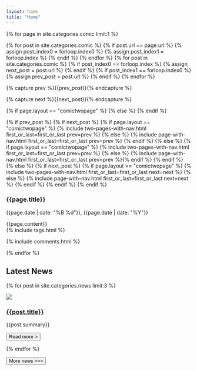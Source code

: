 ```yaml
---
layout: home
title: "Home"
---
```


{% for page in site.categories.comic  limit:1 %}

{% for post in site.categories.comic %}
{% if post.url == page.url %}
{% assign post_index0 = forloop.index0 %}
{% assign post_index1 = forloop.index %}
{% endif %}
{% endfor %}
{% for post in site.categories.comic %}
{% if post_index0 == forloop.index %}
{% assign next_post = post.url %}
{% endif %}
{% if post_index1 == forloop.index0 %}
{% assign prev_post = post.url %}
{% endif %}
{% endfor %}

{% capture prev %}{{prev_post}}{% endcapture %}

{% capture next %}{{next_post}}{% endcapture %}

{% if page.layout == "comictwopage" %}
{% else %}
{% endif %}

{% if prev_post %}
{% if next_post %}
{% if page.layout == "comictwopage" %}
{% include two-pages-with-nav.html first_or_last=first_or_last  prev=prev %}
{% else %}
{% include page-with-nav.html first_or_last=first_or_last  prev=prev %}
{% endif %}
{% else %}
{% if page.layout == "comictwopage" %}
{% include two-pages-with-nav.html first_or_last=first_or_last prev=prev %}
{% else %}
{% include page-with-nav.html first_or_last=first_or_last prev=prev %}{% endif %}
{% endif %}
{% else %}
{% if next_post %}
{% if page.layout == "comictwopage" %}
{% include two-pages-with-nav.html first_or_last=first_or_last next=next %}
{% else %}
{% include page-with-nav.html first_or_last=first_or_last next=next %}
{% endif %}
{% endif %}
{% endif %}

<div class="comic__info">
<div class="comic__info__meta">
   <h3 class="comic__info__title">{{page.title}}</h3>
   <p class="comic__info__date">
      {{page.date | date: "%B %d"}}, {{page.date | date: "%Y"}}
   </p></div>
   <div class="comic__info__text">{{page.content}}</div>
   {% include tags.html %}
</div>

{% include comments.html %}

{% endfor %}

<div class="news__latest">
<h2 class="news__latest__title">Latest News</h2>

{% for post in site.categories.news  limit:3 %}

<div class="news__item">
<div class="news__item__image">
<img src="/assets/img/news/{{post.image}}" /></div>
<div class="news__item__info">
<h3 class="news__item__title"><a href="{{post.url}}">{{post.title}}</a></h3>

<!-- <strong>{{post.date | date: "%b %e %Y"}}</strong> -->

<p class="news__item__summary">{{post.summary}}</p>

<a href="{{post.url}}" class="news__item__button"><button>Read more ></button></a>

</div>
</div>

{% endfor %}

<a href="/news" class="news__latest__button"><button>More news >>></button></a>

</div>
